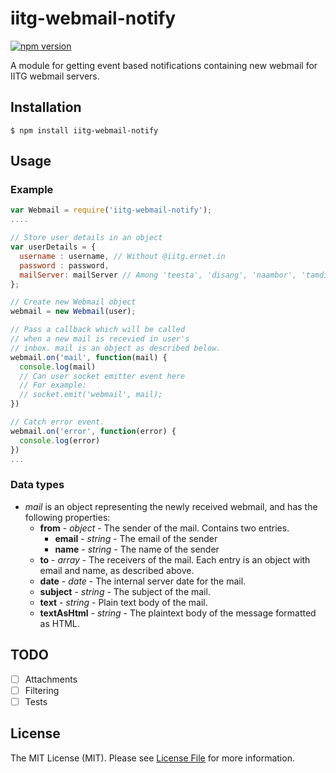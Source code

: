 iitg-webmail-notify
=========
[![npm version](https://badge.fury.io/js/iitg-webmail-notify.svg)](https://badge.fury.io/js/iitg-webmail-notify)

A module for getting event based notifications containing new webmail for IITG webmail servers.

## Installation

  ```
  $ npm install iitg-webmail-notify
  ```
## Usage
 
  ### Example

  ```javascript
  var Webmail = require('iitg-webmail-notify');
  ....
  
  // Store user details in an object
  var userDetails = {
    username : username, // Without @iitg.ernet.in
    password : password,
    mailServer: mailServer // Among 'teesta', 'disang', 'naambor', 'tamdil', 'dikrong'
  };
  
  // Create new Webmail object
  webmail = new Webmail(user);

  // Pass a callback which will be called
  // when a new mail is recevied in user's
  // inbox. mail is an object as described below.
  webmail.on('mail', function(mail) {
    console.log(mail)
    // Can user socket emitter event here
    // For example:
    // socket.emit('webmail', mail);
  })

  // Catch error event.
  webmail.on('error', function(error) {
    console.log(error)
  })
  ...
  ```
### Data types

* _mail_ is an object representing the newly received webmail, and has the following properties:
    * **from** - _object_ - The sender of the mail. Contains two entries.  
      * **email** - _string_ - The email of the sender
      * **name** - _string_ - The name of the sender
    * **to** - _array_ - The receivers of the mail. Each entry is an object with email and name, as described above.
    * **date** - _date_ - The internal server date for the mail.
    * **subject** - _string_ - The subject of the mail.
    * **text** - _string_ - Plain text body of the mail.
    * **textAsHtml** - _string_ - The plaintext body of the message formatted as HTML.
 
## TODO

- [ ] Attachments
- [ ] Filtering 
- [ ] Tests 

## License

The MIT License (MIT). Please see [License File](LICENSE) for more information.
